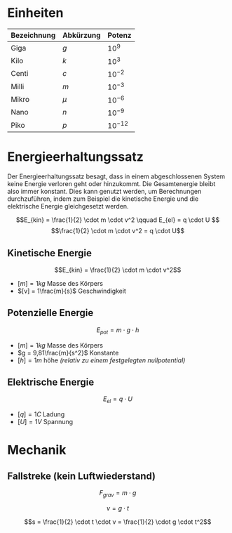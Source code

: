 # Einheiten

Bezeichnung | Abkürzung | Potenz
---|---|---
Giga | $g$ | $10^{9}$
Kilo | $k$ | $10^{3}$
Centi | $c$ | $10^{-2}$
Milli | $m$ | $10^{-3}$
Mikro | $\mu$ | $10^{-6}$
Nano | $n$ | $10^{-9}$
Piko | $p$ | $10^{-12}$

# Energieerhaltungssatz

Der Energieerhaltungssatz besagt, dass in einem abgeschlossenen System keine Energie verloren geht oder hinzukommt. Die Gesamtenergie bleibt also immer konstant. Dies kann genutzt werden, um Berechnungen durchzuführen, indem zum Beispiel die kinetische Energie und die elektrische Energie gleichgesetzt werden.

$$E_{kin} = \frac{1}{2} \cdot m \cdot v^2 \qquad E_{el} = q \cdot U $$
$$\frac{1}{2} \cdot m \cdot v^2 = q \cdot U$$

## Kinetische Energie

$$E_{kin} = \frac{1}{2} \cdot m \cdot v^2$$

 - $[m] = 1kg$ Masse des Körpers
 - $[v] = 1\frac{m}{s}$ Geschwindigkeit

## Potenzielle Energie

$$E_{pot} = m \cdot g \cdot h$$

 - $[m] = 1kg$ Masse des Körpers
 - $g = 9,81\frac{m}{s^2}$ Konstante
 - $[h] = 1m$ höhe *(relativ zu einem festgelegten nullpotential)*

## Elektrische Energie

$$E_{el} = q \cdot U$$

 - $[q] = 1C$ Ladung
 - $[U] = 1V$ Spannung



# Mechanik

## Fallstreke (kein Luftwiederstand)

$$F_{grav} = m \cdot g$$

$$v = g \cdot t$$

$$s = \frac{1}{2} \cdot t \cdot v = \frac{1}{2} \cdot g \cdot t^2$$
